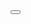 <button onClick={askForScreenSharing}  className="btn btn-circle btn-outline">
    <svg xmlns="http://www.w3.org/2000/svg" shape-rendering="geometricPrecision" text-rendering="geometricPrecision" image-rendering="optimizeQuality" fill-rule="evenodd" clip-rule="evenodd" viewBox="0 0 512 437.24"><path d="M16.03 0h479.94C504.8 0 512 7.2 512 16.03v317.62c0 8.83-7.2 16.03-16.03 16.03H16.03C7.2 349.68 0 342.48 0 333.65V16.03C0 7.2 7.2 0 16.03 0zm279.34 72.67c18.8 0 34.03 15.25 34.03 34.02 0 18.81-15.23 34.03-34.03 34.03-8 0-15.71-2.82-21.8-7.89l-45.19 18.83c.14 1.28.23 2.57.25 3.87l46.98 21.65a33.98 33.98 0 0 1 19.59-6.24c18.66 0 33.87 15.17 33.87 33.89 0 18.71-15.21 33.87-33.87 33.87-18.73 0-33.89-15.16-33.89-33.87 0-2.58.29-5.17.89-7.72l-41.76-19.23a34.06 34.06 0 0 1-25.87 11.94c-18.76 0-34.01-15.25-34.01-34.04 0-18.78 15.25-34.01 34.01-34.01 8.45 0 16.59 3.13 22.83 8.76l44.35-18.5c-.27-1.76-.4-3.54-.4-5.34 0-18.77 15.21-34.02 34.02-34.02zm29.03 299.14c.39 25.16 10.76 47.72 38.84 65.43H140.12c22.61-16.38 38.93-36.18 38.84-65.43H324.4zM35.19 22.9h441.67c7.83 0 14.16 6.38 14.16 14.16v237.26c0 7.78-6.38 14.16-14.16 14.16H35.19c-7.78 0-14.16-6.38-14.16-14.16V37.06c-.05-7.82 6.37-14.16 14.16-14.16z"/></svg>
</button>

<script>
  const askForScreenSharing = async () => {
      const stream = await navigator.mediaDevices.getDisplayMedia();
        return stream;
  }
</script>